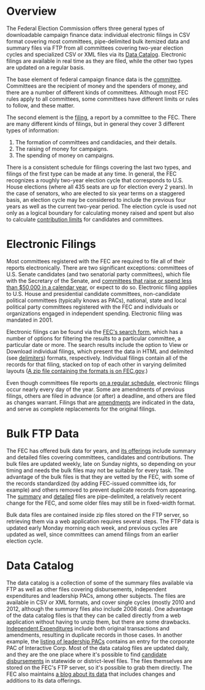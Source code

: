 Overview
==========

The Federal Election Commission offers three general types of downloadable campaign finance data: individual electronic filings in CSV format covering most committees, pipe-delimited bulk itemized data and summary files via FTP from all committees covering two-year election cycles and specialized CSV or XML files via its [Data Catalog](http://fec.gov/data/DataCatalog.do?format=html). Electronic filings are available in real time as they are filed, while the other two types are updated on a regular basis.

The base element of federal campaign finance data is the [committee](/glossary/committee/). Committees are the recipient of money and the spenders of money, and there are a number of different kinds of committees. Although most FEC rules apply to all committees, some committees have different limits or rules to follow, and these matter.

The second element is the [filing](/glossary/filing/), a report by a committee to the FEC. There are many different kinds of filings, but in general they cover 3 different types of information:

  1. The formation of committees and candidacies, and their details.
  2. The raising of money for campaigns.
  3. The spending of money on campaigns.
  
There is a consistent schedule for filings covering the last two types, and filings of the first type can be made at any time. In general, the FEC recognizes a roughly two-year election cycle that corresponds to U.S. House elections (where all 435 seats are up for election every 2 years). In the case of senators, who are elected to six year terms on a staggered basis, an election cycle may be considered to include the previous four years as well as the current two-year period. The election cycle is used not only as a logical boundary for calculating money raised and spent but also to calculate [contribution limits](/glossary/contribution-limits/) for candidates and committees.

Electronic Filings
========

Most committees registered with the FEC are required to file all of their reports electronically. There are two significant exceptions: committees of U.S. Senate candidates (and two senatorial party committees), which file with the Secretary of the Senate, and [committees that raise or spend less than $50,000 in a calendar year](http://fec.gov/ans/answers_filing.shtml#Do_I_need_to_file_electronically), or expect to do so. Electronic filing applies to U.S. House and presidential candidate committees, non-candidate political committees (typically knows as PACs), national, state and local political party committees registered with the FEC and individuals or organizations engaged in independent spending. Electronic filing was mandated in 2001.

Electronic filings can be found via the [FEC's search form](http://www.fec.gov/finance/disclosure/efile_search.shtml), which has a number of options for filtering the results to a particular committee, a particular date or more. The search results include the option to View or Download individual filings, which present the data in HTML and delimited (see [delimiters](/electronic-filings/delimiters/)) formats, respectively. Individual filings contain all of the records for that filing, stacked on top of each other in varying delimited layouts ([A zip file containing the formats is on FEC.gov](http://www.fec.gov/elecfil/eFilingFormats.zip).)

Even though committees file reports [on a regular schedule](http://www.fec.gov/info/report_dates.shtml), electronic filings occur nearly every day of the year. Some are amendments of previous filings, others are filed in advance (or after) a deadline, and others are filed as changes warrant. Filings that are [amendments](/electronic-filings/amendments/) are indicated in the data, and serve as complete replacements for the original filings.

Bulk FTP Data
========

The FEC has offered bulk data for years, and [its offerings](http://www.fec.gov/finance/disclosure/ftp_download.shtml) include summary and detailed files covering committees, candidates and contributions. The bulk files are updated weekly, late on Sunday nights, so depending on your timing and needs the bulk files may not be suitable for every task. The advantage of the bulk files is that they are vetted by the FEC, with some of the records standardized (by adding FEC-issued committee ids, for example) and others removed to prevent duplicate records from appearing. The [summary](bulk/summary/) and [detailed](bulk/detailed/) files are pipe-delimited, a relatively recent change for the FEC, and some older files may still be in fixed-width format.

Bulk data files are contained inside zip files stored on the FTP server, so retrieving them via a web application requires several steps. The FTP data is updated early Monday morning each week, and previous cycles are updated as well, since committees can amend filings from an earlier election cycle.

Data Catalog
========

The data catalog is a collection of some of the summary files available via FTP as well as other files covering disbursements, independent expenditures and leadership PACs, among other subjects. The files are available in CSV or XML formats, and cover single cycles (mostly 2010 and 2012, although the summary files also include 2008 data). One advantage of the data catalog files is that they can be called directly from a web application without having to unzip them, but there are some drawbacks. [Independent Expenditures](http://fec.gov/data/IndependentExpenditure.do?format=html&election_yr=2012) include both original transactions and amendments, resulting in duplicate records in those cases. In another example, the [listing of leadership PACs](http://fec.gov/data/Leadership.do?format=html&election_yr=2012) contains an entry for the corporate PAC of Interactive Corp. Most of the data catalog files are updated daily, and they are the one place where it's possible to find [candidate disbursements](http://fec.gov/data/CandidateDisbursement.do?format=html&election_yr=2012) in statewide or district-level files. The files themselves are stored on the FEC's FTP server, so it's possible to grab them directly. The FEC also maintains [a blog about its data](http://fec.gov/blog/) that includes changes and additions to its data offerings.